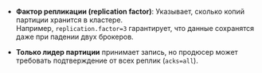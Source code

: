 - **Фактор репликации (replication factor)**: Указывает, сколько копий партиции хранится в кластере.  
    Например, `replication.factor=3` гарантирует, что данные сохранятся даже при падении двух брокеров.
    
- **Только лидер партиции** принимает запись, но продюсер может требовать подтверждение от всех реплик (`acks=all`).